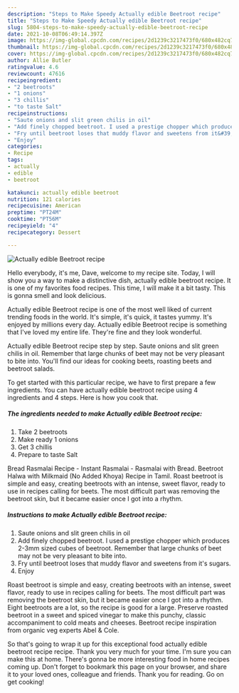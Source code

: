 ```yaml
---
description: "Steps to Make Speedy Actually edible Beetroot recipe"
title: "Steps to Make Speedy Actually edible Beetroot recipe"
slug: 5804-steps-to-make-speedy-actually-edible-beetroot-recipe
date: 2021-10-08T06:49:14.397Z
image: https://img-global.cpcdn.com/recipes/2d1239c3217473f0/680x482cq70/actually-edible-beetroot-recipe-recipe-main-photo.jpg
thumbnail: https://img-global.cpcdn.com/recipes/2d1239c3217473f0/680x482cq70/actually-edible-beetroot-recipe-recipe-main-photo.jpg
cover: https://img-global.cpcdn.com/recipes/2d1239c3217473f0/680x482cq70/actually-edible-beetroot-recipe-recipe-main-photo.jpg
author: Allie Butler
ratingvalue: 4.6
reviewcount: 47616
recipeingredient:
- "2 beetroots"
- "1 onions"
- "3 chillis"
- "to taste Salt"
recipeinstructions:
- "Saute onions and slit green chilis in oil"
- "Add finely chopped beetroot. I used a prestige chopper which produces 2-3mm sized cubes of beetroot. Remember that large chunks of beet may not be very pleasant to bite into."
- "Fry until beetroot loses that muddy flavor and sweetens from it&#39;s sugars."
- "Enjoy"
categories:
- Recipe
tags:
- actually
- edible
- beetroot

katakunci: actually edible beetroot 
nutrition: 121 calories
recipecuisine: American
preptime: "PT24M"
cooktime: "PT56M"
recipeyield: "4"
recipecategory: Dessert

---
```



![Actually edible Beetroot recipe](https://img-global.cpcdn.com/recipes/2d1239c3217473f0/680x482cq70/actually-edible-beetroot-recipe-recipe-main-photo.jpg)

Hello everybody, it's me, Dave, welcome to my recipe site. Today, I will show you a way to make a distinctive dish, actually edible beetroot recipe. It is one of my favorites food recipes. This time, I will make it a bit tasty. This is gonna smell and look delicious.

Actually edible Beetroot recipe is one of the most well liked of current trending foods in the world. It's simple, it's quick, it tastes yummy. It's enjoyed by millions every day. Actually edible Beetroot recipe is something that I've loved my entire life. They're fine and they look wonderful.

Actually edible Beetroot recipe step by step. Saute onions and slit green chilis in oil. Remember that large chunks of beet may not be very pleasant to bite into. You&#39;ll find our ideas for cooking beets, roasting beets and beetroot salads.


To get started with this particular recipe, we have to first prepare a few ingredients. You can have actually edible beetroot recipe using 4 ingredients and 4 steps. Here is how you cook that.

<!--inarticleads1-->

##### The ingredients needed to make Actually edible Beetroot recipe:

1. Take 2 beetroots
1. Make ready 1 onions
1. Get 3 chillis
1. Prepare to taste Salt


Bread Rasmalai Recipe - Instant Rasmalai - Rasmalai with Bread. Beetroot Halwa with Milkmaid (No Added Khoya) Recipe in Tamil. Roast beetroot is simple and easy, creating beetroots with an intense, sweet flavor, ready to use in recipes calling for beets. The most difficult part was removing the beetroot skin, but it became easier once I got into a rhythm. 

<!--inarticleads2-->

##### Instructions to make Actually edible Beetroot recipe:

1. Saute onions and slit green chilis in oil
1. Add finely chopped beetroot. I used a prestige chopper which produces 2-3mm sized cubes of beetroot. Remember that large chunks of beet may not be very pleasant to bite into.
1. Fry until beetroot loses that muddy flavor and sweetens from it&#39;s sugars.
1. Enjoy


Roast beetroot is simple and easy, creating beetroots with an intense, sweet flavor, ready to use in recipes calling for beets. The most difficult part was removing the beetroot skin, but it became easier once I got into a rhythm. Eight beetroots are a lot, so the recipe is good for a large. Preserve roasted beetroot in a sweet and spiced vinegar to make this punchy, classic accompaniment to cold meats and cheeses. Beetroot recipe inspiration from organic veg experts Abel &amp; Cole. 

So that's going to wrap it up for this exceptional food actually edible beetroot recipe recipe. Thank you very much for your time. I'm sure you can make this at home. There's gonna be more interesting food in home recipes coming up. Don't forget to bookmark this page on your browser, and share it to your loved ones, colleague and friends. Thank you for reading. Go on get cooking!
